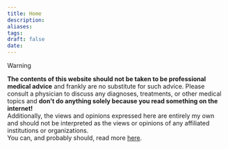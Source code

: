```yaml
---
title: Home
description:
aliases:
tags:
draft: false
date:
---
```


> [!warning]
> **The contents of this website should not be taken to be professional medical advice** and frankly are no substitute for such advice. Please consult a physician to discuss any diagnoses, treatments, or other medical topics and **don't do anything solely because you read something on the internet!** <br>
> Additionally, the views and opinions expressed here are entirely my own and should not be interpreted as the views or opinions of any affiliated institutions or organizations. <br>
> You can, and probably should, read more [here](disclaimers).